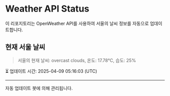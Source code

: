 
# Weather API Status

이 리포지토리는 OpenWeather API를 사용하여 서울의 날씨 정보를 자동으로 업데이트합니다.

## 현재 서울 날씨
> 서울의 현재 날씨: overcast clouds, 온도: 17.78°C, 습도: 25%

⏳ 업데이트 시간: 2025-04-09 05:16:03 (UTC)

---
자동 업데이트 봇에 의해 관리됩니다.
